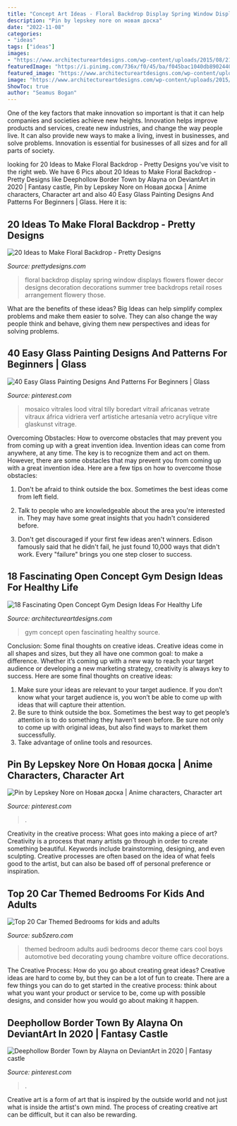 ```yaml
---
title: "Concept Art Ideas - Floral Backdrop Display Spring Window Displays Flowers Flower Decor Designs Decoration Decorations Summer Tree Backdrops Retail Roses Arrangement Flowery Those"
description: "Pin by lepskey nore on новая доска"
date: "2022-11-08"
categories:
- "ideas"
tags: ["ideas"]
images:
- "https://www.architectureartdesigns.com/wp-content/uploads/2015/08/21-630x420.jpeg"
featuredImage: "https://i.pinimg.com/736x/f0/45/ba/f045bac1040db8902440f527990cdc1c.jpg"
featured_image: "https://www.architectureartdesigns.com/wp-content/uploads/2015/08/21-630x420.jpeg"
image: "https://www.architectureartdesigns.com/wp-content/uploads/2015/08/21-630x420.jpeg"
ShowToc: true
author: "Seamus Bogan"
---
```



One of the key factors that make innovation so important is that it can help companies and societies achieve new heights. Innovation helps improve products and services, create new industries, and change the way people live. It can also provide new ways to make a living, invest in businesses, and solve problems. Innovation is essential for businesses of all sizes and for all parts of society.

	

		
looking for 20 Ideas to Make Floral Backdrop - Pretty Designs you've visit to the right web. We have 6 Pics about 20 Ideas to Make Floral Backdrop - Pretty Designs like Deephollow Border Town by Alayna on DeviantArt in 2020 | Fantasy castle, Pin by Lepskey Nore on Новая доска | Anime characters, Character art and also 40 Easy Glass Painting Designs And Patterns For Beginners | Glass. Here it is:
		
    
## 20 Ideas To Make Floral Backdrop - Pretty Designs

<img loading=lazy src="http://www.prettydesigns.com/wp-content/uploads/2015/07/20-ideas-to-make-floral-backdrop8.jpg" onerror="this.onerror=null;this.src='https://tse3.mm.bing.net/th?id=OIP.JEzpeY9e4OuUtpWpAP6CpAHaLH&amp;pid=15.1';" alt="20 Ideas to Make Floral Backdrop - Pretty Designs">

_Source: prettydesigns.com_

>floral backdrop display spring window displays flowers flower decor designs decoration decorations summer tree backdrops retail roses arrangement flowery those. 

	

What are the benefits of these ideas?
Big Ideas can help simplify complex problems and make them easier to solve. They can also change the way people think and behave, giving them new perspectives and ideas for solving problems.

    
## 40 Easy Glass Painting Designs And Patterns For Beginners | Glass

<img loading=lazy src="https://i.pinimg.com/736x/2c/62/e3/2c62e3917bd68b735823d83f4779db41.jpg" onerror="this.onerror=null;this.src='https://tse4.mm.bing.net/th?id=OIP.bhp0B4Nb7yJeSXGlmIQ_JQHaJ3&amp;pid=15.1';" alt="40 Easy Glass Painting Designs And Patterns For Beginners | Glass">

_Source: pinterest.com_

>mosaico vitrales lood vitral tilly boredart vitrail africanas vetrate vitraux áfrica vidriera verf artistiche artesanía vetro acrylique vitre glaskunst vitrage. 

	

Overcoming Obstacles: How to overcome obstacles that may prevent you from coming up with a great invention idea.
Invention ideas can come from anywhere, at any time. The key is to recognize them and act on them. However, there are some obstacles that may prevent you from coming up with a great invention idea. Here are a few tips on how to overcome those obstacles:
1) Don't be afraid to think outside the box. Sometimes the best ideas come from left field.

2) Talk to people who are knowledgeable about the area you're interested in. They may have some great insights that you hadn't considered before.

3) Don't get discouraged if your first few ideas aren't winners. Edison famously said that he didn't fail, he just found 10,000 ways that didn't work. Every "failure" brings you one step closer to success.

    
## 18 Fascinating Open Concept Gym Design Ideas For Healthy Life

<img loading=lazy src="https://www.architectureartdesigns.com/wp-content/uploads/2015/08/21-630x420.jpeg" onerror="this.onerror=null;this.src='https://tse3.mm.bing.net/th?id=OIP.cY_pbGAGySGQddhYprQqgAHaE8&amp;pid=15.1';" alt="18 Fascinating Open Concept Gym Design Ideas For Healthy Life">

_Source: architectureartdesigns.com_

>gym concept open fascinating healthy source. 

	

Conclusion: Some final thoughts on creative ideas.
Creative ideas come in all shapes and sizes, but they all have one common goal: to make a difference. Whether it’s coming up with a new way to reach your target audience or developing a new marketing strategy, creativity is always key to success. Here are some final thoughts on creative ideas: 
1. Make sure your ideas are relevant to your target audience. If you don’t know what your target audience is, you won’t be able to come up with ideas that will capture their attention. 
2. Be sure to think outside the box. Sometimes the best way to get people’s attention is to do something they haven’t seen before. Be sure not only to come up with original ideas, but also find ways to market them successfully. 
3. Take advantage of online tools and resources.

    
## Pin By Lepskey Nore On Новая доска | Anime Characters, Character Art

<img loading=lazy src="https://i.pinimg.com/736x/db/59/83/db5983f0123b6a34c17479c11786c963.jpg" onerror="this.onerror=null;this.src='https://tse3.mm.bing.net/th?id=OIP.5d_ZbDYs0ak2qd2UxghRZwHaKd&amp;pid=15.1';" alt="Pin by Lepskey Nore on Новая доска | Anime characters, Character art">

_Source: pinterest.com_

>. 

	

Creativity in the creative process: What goes into making a piece of art?
Creativity is a process that many artists go through in order to create something beautiful. Keywords include brainstorming, designing, and even sculpting. Creative processes are often based on the idea of what feels good to the artist, but can also be based off of personal preference or inspiration.

    
## Top 20 Car Themed Bedrooms For Kids And Adults

<img loading=lazy src="http://sub5zero.com/wp-content/uploads/2012/12/audi_bedroom-640x480.jpg" onerror="this.onerror=null;this.src='https://tse3.mm.bing.net/th?id=OIP.mnuXpi8Kl9HJkuWqiSZ7kwHaFj&amp;pid=15.1';" alt="Top 20 Car Themed Bedrooms for kids and adults">

_Source: sub5zero.com_

>themed bedroom adults audi bedrooms decor theme cars cool boys automotive bed decorating young chambre voiture office decorations. 

	

The Creative Process: How do you go about creating great ideas?
Creative ideas are hard to come by, but they can be a lot of fun to create. There are a few things you can do to get started in the creative process: think about what you want your product or service to be, come up with possible designs, and consider how you would go about making it happen.

    
## Deephollow Border Town By Alayna On DeviantArt In 2020 | Fantasy Castle

<img loading=lazy src="https://i.pinimg.com/736x/f0/45/ba/f045bac1040db8902440f527990cdc1c.jpg" onerror="this.onerror=null;this.src='https://tse3.mm.bing.net/th?id=OIP.hrswWkbsS90YdBYsBprGrwHaLc&amp;pid=15.1';" alt="Deephollow Border Town by Alayna on DeviantArt in 2020 | Fantasy castle">

_Source: pinterest.com_

>. 

	

Creative art is a form of art that is inspired by the outside world and not just what is inside the artist's own mind. The process of creating creative art can be difficult, but it can also be rewarding.

